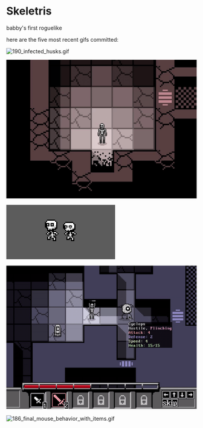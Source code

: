 # Skeletris
babby's first roguelike

here are the five most recent gifs committed:

![190_infected_husks.gif](gifs/190_infected_husks.gif?raw=true "190_infected_husks")

![189_summoning_clones.gif](gifs/189_summoning_clones.gif?raw=true "189_summoning_clones")

![188_skelekid_touchups.gif](gifs/188_skelekid_touchups.gif?raw=true "188_skelekid_touchups")

![187_flinching.gif](gifs/187_flinching.gif?raw=true "187_flinching")

![186_final_mouse_behavior_with_items.gif](gifs/186_final_mouse_behavior_with_items.gif?raw=true "186_final_mouse_behavior_with_items")

